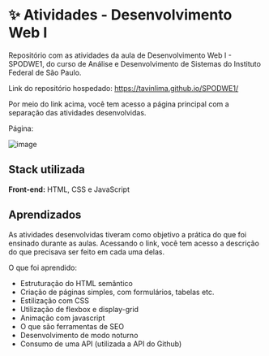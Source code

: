 
# ✨ Atividades - Desenvolvimento Web I

Repositório com as atividades da aula de Desenvolvimento Web I - SPODWE1, do curso de Análise e Desenvolvimento de Sistemas do Instituto Federal de São Paulo.

Link do repositório hospedado: https://tavinlima.github.io/SPODWE1/

Por meio do link acima, você tem acesso a página principal com a separação das atividades desenvolvidas.

Página:

![image](https://github.com/user-attachments/assets/17b4d1a4-7af9-43ca-8591-41ccea70d888)


## Stack utilizada

**Front-end:** HTML, CSS e JavaScript


## Aprendizados

As atividades desenvolvidas tiveram como objetivo a prática do que foi ensinado durante as aulas.
Acessando o link, você tem acesso a descrição do que precisava ser feito em cada uma delas.

O que foi aprendido:
- Estruturação do HTML semântico
- Criação de páginas simples, com formulários, tabelas etc.
- Estilização com CSS
- Utilização de flexbox e display-grid
- Animação com javascript
- O que são ferramentas de SEO 
- Desenvolvimento de modo noturno
- Consumo de uma API (utilizada a API do Github)


